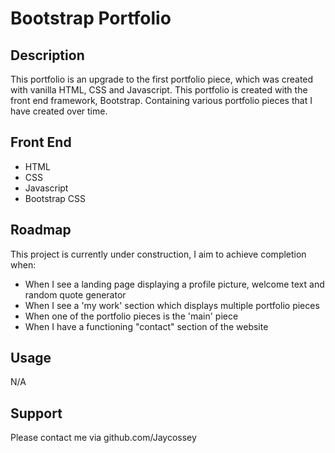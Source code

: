 # Bootstrap Portfolio

## Description

This portfolio is an upgrade to the first portfolio piece, which was created with vanilla HTML, CSS and Javascript. This portfolio is created with the front end framework, Bootstrap. Containing various portfolio pieces that I have created over time.

## Front End

- HTML
- CSS
- Javascript
- Bootstrap CSS

## Roadmap

This project is currently under construction, I aim to achieve completion when:

- When I see a landing page displaying a profile picture, welcome text and random quote generator
- When I see a 'my work' section which displays multiple portfolio pieces
- When one of the portfolio pieces is the 'main' piece
- When I have a functioning "contact" section of the website

## Usage

N/A

## Support

Please contact me via github.com/Jaycossey